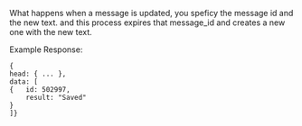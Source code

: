 What happens when a message is updated, you speficy the message id and the new text. and this process expires that message_id and creates a new one with the new text.

Example Response:

    {
    head: { ... },
    data: [
    {   id: 502997,
        result: "Saved"   
    }
    ]}
